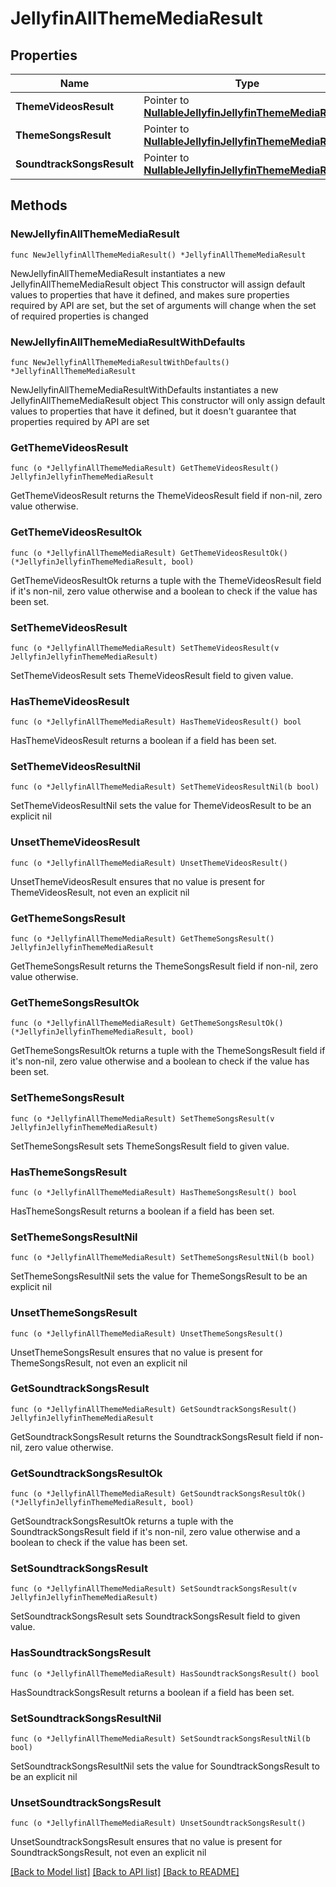 # JellyfinAllThemeMediaResult

## Properties

Name | Type | Description | Notes
------------ | ------------- | ------------- | -------------
**ThemeVideosResult** | Pointer to [**NullableJellyfinJellyfinThemeMediaResult**](JellyfinThemeMediaResult.md) | Class ThemeMediaResult. | [optional] 
**ThemeSongsResult** | Pointer to [**NullableJellyfinJellyfinThemeMediaResult**](JellyfinThemeMediaResult.md) | Class ThemeMediaResult. | [optional] 
**SoundtrackSongsResult** | Pointer to [**NullableJellyfinJellyfinThemeMediaResult**](JellyfinThemeMediaResult.md) | Class ThemeMediaResult. | [optional] 

## Methods

### NewJellyfinAllThemeMediaResult

`func NewJellyfinAllThemeMediaResult() *JellyfinAllThemeMediaResult`

NewJellyfinAllThemeMediaResult instantiates a new JellyfinAllThemeMediaResult object
This constructor will assign default values to properties that have it defined,
and makes sure properties required by API are set, but the set of arguments
will change when the set of required properties is changed

### NewJellyfinAllThemeMediaResultWithDefaults

`func NewJellyfinAllThemeMediaResultWithDefaults() *JellyfinAllThemeMediaResult`

NewJellyfinAllThemeMediaResultWithDefaults instantiates a new JellyfinAllThemeMediaResult object
This constructor will only assign default values to properties that have it defined,
but it doesn't guarantee that properties required by API are set

### GetThemeVideosResult

`func (o *JellyfinAllThemeMediaResult) GetThemeVideosResult() JellyfinJellyfinThemeMediaResult`

GetThemeVideosResult returns the ThemeVideosResult field if non-nil, zero value otherwise.

### GetThemeVideosResultOk

`func (o *JellyfinAllThemeMediaResult) GetThemeVideosResultOk() (*JellyfinJellyfinThemeMediaResult, bool)`

GetThemeVideosResultOk returns a tuple with the ThemeVideosResult field if it's non-nil, zero value otherwise
and a boolean to check if the value has been set.

### SetThemeVideosResult

`func (o *JellyfinAllThemeMediaResult) SetThemeVideosResult(v JellyfinJellyfinThemeMediaResult)`

SetThemeVideosResult sets ThemeVideosResult field to given value.

### HasThemeVideosResult

`func (o *JellyfinAllThemeMediaResult) HasThemeVideosResult() bool`

HasThemeVideosResult returns a boolean if a field has been set.

### SetThemeVideosResultNil

`func (o *JellyfinAllThemeMediaResult) SetThemeVideosResultNil(b bool)`

 SetThemeVideosResultNil sets the value for ThemeVideosResult to be an explicit nil

### UnsetThemeVideosResult
`func (o *JellyfinAllThemeMediaResult) UnsetThemeVideosResult()`

UnsetThemeVideosResult ensures that no value is present for ThemeVideosResult, not even an explicit nil
### GetThemeSongsResult

`func (o *JellyfinAllThemeMediaResult) GetThemeSongsResult() JellyfinJellyfinThemeMediaResult`

GetThemeSongsResult returns the ThemeSongsResult field if non-nil, zero value otherwise.

### GetThemeSongsResultOk

`func (o *JellyfinAllThemeMediaResult) GetThemeSongsResultOk() (*JellyfinJellyfinThemeMediaResult, bool)`

GetThemeSongsResultOk returns a tuple with the ThemeSongsResult field if it's non-nil, zero value otherwise
and a boolean to check if the value has been set.

### SetThemeSongsResult

`func (o *JellyfinAllThemeMediaResult) SetThemeSongsResult(v JellyfinJellyfinThemeMediaResult)`

SetThemeSongsResult sets ThemeSongsResult field to given value.

### HasThemeSongsResult

`func (o *JellyfinAllThemeMediaResult) HasThemeSongsResult() bool`

HasThemeSongsResult returns a boolean if a field has been set.

### SetThemeSongsResultNil

`func (o *JellyfinAllThemeMediaResult) SetThemeSongsResultNil(b bool)`

 SetThemeSongsResultNil sets the value for ThemeSongsResult to be an explicit nil

### UnsetThemeSongsResult
`func (o *JellyfinAllThemeMediaResult) UnsetThemeSongsResult()`

UnsetThemeSongsResult ensures that no value is present for ThemeSongsResult, not even an explicit nil
### GetSoundtrackSongsResult

`func (o *JellyfinAllThemeMediaResult) GetSoundtrackSongsResult() JellyfinJellyfinThemeMediaResult`

GetSoundtrackSongsResult returns the SoundtrackSongsResult field if non-nil, zero value otherwise.

### GetSoundtrackSongsResultOk

`func (o *JellyfinAllThemeMediaResult) GetSoundtrackSongsResultOk() (*JellyfinJellyfinThemeMediaResult, bool)`

GetSoundtrackSongsResultOk returns a tuple with the SoundtrackSongsResult field if it's non-nil, zero value otherwise
and a boolean to check if the value has been set.

### SetSoundtrackSongsResult

`func (o *JellyfinAllThemeMediaResult) SetSoundtrackSongsResult(v JellyfinJellyfinThemeMediaResult)`

SetSoundtrackSongsResult sets SoundtrackSongsResult field to given value.

### HasSoundtrackSongsResult

`func (o *JellyfinAllThemeMediaResult) HasSoundtrackSongsResult() bool`

HasSoundtrackSongsResult returns a boolean if a field has been set.

### SetSoundtrackSongsResultNil

`func (o *JellyfinAllThemeMediaResult) SetSoundtrackSongsResultNil(b bool)`

 SetSoundtrackSongsResultNil sets the value for SoundtrackSongsResult to be an explicit nil

### UnsetSoundtrackSongsResult
`func (o *JellyfinAllThemeMediaResult) UnsetSoundtrackSongsResult()`

UnsetSoundtrackSongsResult ensures that no value is present for SoundtrackSongsResult, not even an explicit nil

[[Back to Model list]](../README.md#documentation-for-models) [[Back to API list]](../README.md#documentation-for-api-endpoints) [[Back to README]](../README.md)



